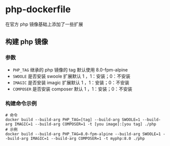 # php-dockerfile

在官方 php 镜像基础上添加了一些扩展

## 构建 php 镜像

### 参数

- `PHP_TAG`  继承的 php 镜像的 tag 默认使用 8.0-fpm-alpine
- `SWOOLE`   是否安装 swoole 扩展默认 1 ，1：安装；0：不安装 
- `IMAGIC`   是否安装 imagic 扩展默认 1 ，1：安装；0：不安装 
- `COMPOSER` 是否安装 composer 默认 1 ，1：安装；0：不安装 

### 构建命令示例
    # 命令
    docker build --build-arg PHP_TAG=[tag] --build-arg SWOOLE=1 --build-arg IMAGIC=1 --build-arg COMPOSER=1 -t [you image]:[you tag] ./php
    # 示例
    docker build --build-arg PHP_TAG=8.0-fpm-alpine --build-arg SWOOLE=1 --build-arg IMAGIC=1 --build-arg COMPOSER=1 -t myphp:8.0 ./php

